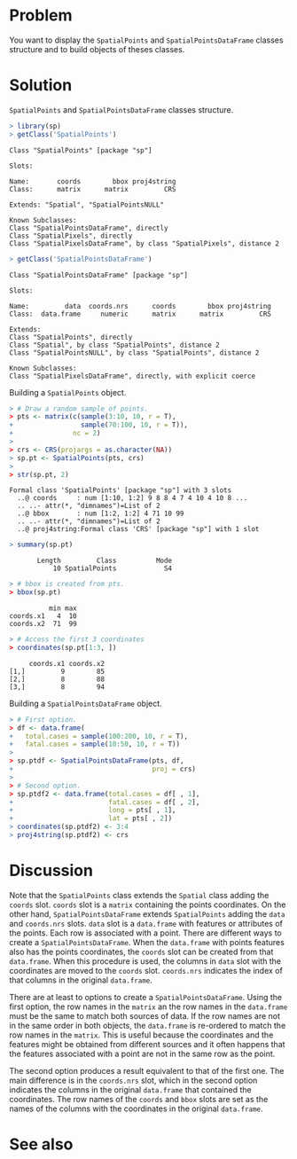 

# Problem
You want to display the `SpatialPoints` and `SpatialPointsDataFrame` classes structure and to build objects of theses classes.

# Solution
`SpatialPoints` and `SpatialPointsDataFrame` classes structure.

```r
> library(sp)
> getClass('SpatialPoints')
```

```
Class "SpatialPoints" [package "sp"]

Slots:
                                          
Name:       coords        bbox proj4string
Class:      matrix      matrix         CRS

Extends: "Spatial", "SpatialPointsNULL"

Known Subclasses: 
Class "SpatialPointsDataFrame", directly
Class "SpatialPixels", directly
Class "SpatialPixelsDataFrame", by class "SpatialPixels", distance 2
```

```r
> getClass('SpatialPointsDataFrame')
```

```
Class "SpatialPointsDataFrame" [package "sp"]

Slots:
                                                                  
Name:         data  coords.nrs      coords        bbox proj4string
Class:  data.frame     numeric      matrix      matrix         CRS

Extends: 
Class "SpatialPoints", directly
Class "Spatial", by class "SpatialPoints", distance 2
Class "SpatialPointsNULL", by class "SpatialPoints", distance 2

Known Subclasses: 
Class "SpatialPixelsDataFrame", directly, with explicit coerce
```

Building a `SpatialPoints` object.

```r
> # Draw a random sample of points.
> pts <- matrix(c(sample(3:10, 10, r = T),
+                 sample(70:100, 10, r = T)),
+               nc = 2)
> 
> crs <- CRS(projargs = as.character(NA))
> sp.pt <- SpatialPoints(pts, crs)
> 
> str(sp.pt, 2)
```

```
Formal class 'SpatialPoints' [package "sp"] with 3 slots
  ..@ coords     : num [1:10, 1:2] 9 8 8 4 7 4 10 4 10 8 ...
  .. ..- attr(*, "dimnames")=List of 2
  ..@ bbox       : num [1:2, 1:2] 4 71 10 99
  .. ..- attr(*, "dimnames")=List of 2
  ..@ proj4string:Formal class 'CRS' [package "sp"] with 1 slot
```

```r
> summary(sp.pt)
```

```
       Length         Class          Mode 
           10 SpatialPoints            S4 
```

```r
> # bbox is created from pts.
> bbox(sp.pt)
```

```
          min max
coords.x1   4  10
coords.x2  71  99
```

```r
> # Access the first 3 coordinates
> coordinates(sp.pt[1:3, ])
```

```
     coords.x1 coords.x2
[1,]         9        85
[2,]         8        88
[3,]         8        94
```

Building a `SpatialPointsDataFrame` object.

```r
> # First option.
> df <- data.frame(
+   total.cases = sample(100:200, 10, r = T),
+   fatal.cases = sample(10:50, 10, r = T))
> 
> sp.ptdf <- SpatialPointsDataFrame(pts, df,
+                                   proj = crs)
> 
> # Second option.
> sp.ptdf2 <- data.frame(total.cases = df[ , 1],
+                        fatal.cases = df[ , 2],
+                        long = pts[ , 1],
+                        lat = pts[ , 2])
> coordinates(sp.ptdf2) <- 3:4
> proj4string(sp.ptdf2) <- crs
```

# Discussion
Note that the `SpatialPoints` class extends the `Spatial` class adding the `coords` slot. `coords` slot is a `matrix` containing the points coordinates. On the other hand, `SpatialPointsDataFrame` extends `SpatialPoints` adding the `data` and `coords.nrs` slots. `data` slot is a `data.frame` with features or attributes of the points. Each row is associated with a point. There are different ways to create a `SpatialPointsDataFrame`. When the `data.frame` with points features also has the points coordinates, the `coords` slot can be created from that `data.frame`. When this procedure is used, the columns in `data` slot with the coordinates are moved to the `coords` slot. `coords.nrs` indicates the index of that columns in the original `data.frame`.  

There are at least to options to create a `SpatialPointsDataFrame`. Using the first option, the row names in the `matrix` an the row names in the `data.frame` must be the same to match both sources of data. If the row names are not in the same order in both objects, the `data.frame` is re-ordered  to match the row names in the  `matrix`. This is useful because the coordinates and the features might be obtained from different sources and it often happens that the features associated with a point are not in the same row as the point.  

The second option produces a result equivalent to that of the first one. The main difference is in the `coords.nrs` slot, which in the second option indicates the columns in the original `data.frame` that contained the coordinates. The row names of the `coords` and `bbox` slots are set as the names of the columns with the coordinates in the original `data.frame`.



# See also































